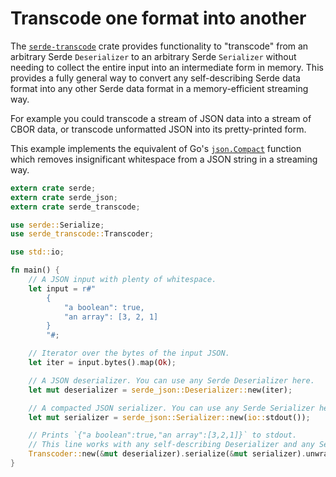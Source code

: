 # Transcode one format into another

The [`serde-transcode`](https://github.com/sfackler/serde-transcode) crate
provides functionality to "transcode" from an arbitrary Serde `Deserializer` to
an arbitrary Serde `Serializer` without needing to collect the entire input into
an intermediate form in memory. This provides a fully general way to convert any
self-describing Serde data format into any other Serde data format in a
memory-efficient streaming way.

For example you could transcode a stream of JSON data into a stream of CBOR
data, or transcode unformatted JSON into its pretty-printed form.

This example implements the equivalent of Go's
[`json.Compact`](https://golang.org/pkg/encoding/json/#Compact) function which
removes insignificant whitespace from a JSON string in a streaming way.

```rust
extern crate serde;
extern crate serde_json;
extern crate serde_transcode;

use serde::Serialize;
use serde_transcode::Transcoder;

use std::io;

fn main() {
    // A JSON input with plenty of whitespace.
    let input = r#"
        {
            "a boolean": true,
            "an array": [3, 2, 1]
        }
        "#;

    // Iterator over the bytes of the input JSON.
    let iter = input.bytes().map(Ok);

    // A JSON deserializer. You can use any Serde Deserializer here.
    let mut deserializer = serde_json::Deserializer::new(iter);

    // A compacted JSON serializer. You can use any Serde Serializer here.
    let mut serializer = serde_json::Serializer::new(io::stdout());

    // Prints `{"a boolean":true,"an array":[3,2,1]}` to stdout.
    // This line works with any self-describing Deserializer and any Serializer.
    Transcoder::new(&mut deserializer).serialize(&mut serializer).unwrap();
}
```
